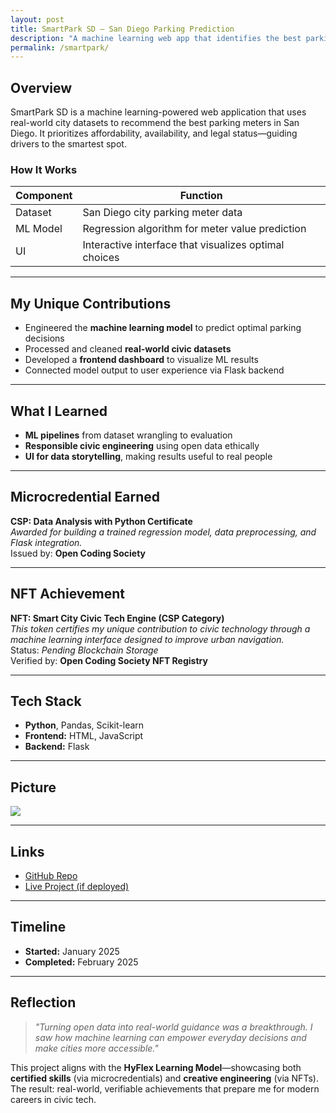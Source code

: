 ```yaml
---
layout: post
title: SmartPark SD — San Diego Parking Prediction
description: "A machine learning web app that identifies the best parking meters in San Diego."
permalink: /smartpark/
---
```


## Overview

SmartPark SD is a machine learning-powered web application that uses real-world city datasets to recommend the best parking meters in San Diego. It prioritizes affordability, availability, and legal status—guiding drivers to the smartest spot.

### How It Works

| Component | Function |
|----------|----------|
| Dataset | San Diego city parking meter data |
| ML Model | Regression algorithm for meter value prediction |
| UI | Interactive interface that visualizes optimal choices |

---

## My Unique Contributions

- Engineered the **machine learning model** to predict optimal parking decisions  
- Processed and cleaned **real-world civic datasets**  
- Developed a **frontend dashboard** to visualize ML results  
- Connected model output to user experience via Flask backend  

---

## What I Learned

- **ML pipelines** from dataset wrangling to evaluation  
- **Responsible civic engineering** using open data ethically  
- **UI for data storytelling**, making results useful to real people  

---

## Microcredential Earned

**CSP: Data Analysis with Python Certificate**  
_Awarded for building a trained regression model, data preprocessing, and Flask integration._  
Issued by: **Open Coding Society**

---

## NFT Achievement

**NFT: Smart City Civic Tech Engine (CSP Category)**  
_This token certifies my unique contribution to civic technology through a machine learning interface designed to improve urban navigation._  
Status: _Pending Blockchain Storage_  
Verified by: **Open Coding Society NFT Registry**

---

## Tech Stack

- **Python**, Pandas, Scikit-learn  
- **Frontend:** HTML, JavaScript  
- **Backend:** Flask  

---

## Picture

<img src="{{site.baseurl}}/images/smartpark.png">

---

## Links

- [GitHub Repo](https://github.com/yourname/smartpark)  
- [Live Project (if deployed)](#)

---

## Timeline

- **Started:** January 2025  
- **Completed:** February 2025  

---

## Reflection

> *"Turning open data into real-world guidance was a breakthrough. I saw how machine learning can empower everyday decisions and make cities more accessible."*

This project aligns with the **HyFlex Learning Model**—showcasing both **certified skills** (via microcredentials) and **creative engineering** (via NFTs). The result: real-world, verifiable achievements that prepare me for modern careers in civic tech.
